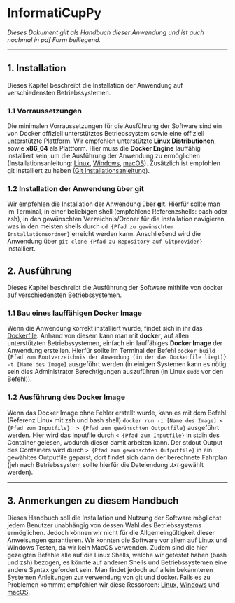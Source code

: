 # InformatiCupPy
*Dieses Dokument gilt als Handbuch dieser Anwendung und ist auch nochmal in pdf Form beiliegend.*

---
## 1. Installation
Dieses Kapitel beschreibt die Installation der Anwendung auf verschiedensten Betriebssystemen.

### 1.1 Vorraussetzungen
Die minimalen Vorraussetzungen für die Ausführung der Software sind ein von Docker offiziell unterstütztes
Betriebssystem sowie eine offiziell unterstützte Plattform. Wir empfehlen unterstützte **Linux Distributionen**,
sowie **x86_64** als Plattform. Hier muss die **Docker Engine** lauffähig installiert sein, um die Ausführung der Anwendung
zu ermöglichen
(Installationsanleitung: [Linux](https://docs.docker.com/engine/install/), [Windows](https://docs.docker.com/desktop/windows/install/),
[macOS](https://docs.docker.com/desktop/mac/install/)).
Zusätzlich ist empfohlen git installiert zu haben ([Git Installationsanleitung](https://github.com/git-guides/install-git)).

### 1.2 Installation der Anwendung über git
Wir empfehlen die Installation der Anwendung über **git**. Hierfür sollte man im Terminal, in einer beliebigen shell
(empfohlene Referenzshells: bash oder zsh), in den gewünschten Verzeichnis/Ordner für die installation navigieren, was
in den meisten shells durch `cd {Pfad zu gewünschtem Installationsordner}` erreicht werden kann.
Anschließend wird die Anwendung über `git clone {Pfad zu Repository auf Gitprovider}` installiert.

## 2. Ausführung
Dieses Kapitel beschreibt die Ausführung der Software mithilfe von docker auf verschiedensten Betriebssystemen.

### 1.1 Bau eines lauffähigen Docker Image
Wenn die Anwendung korrekt installiert wurde, findet sich in ihr das [Dockerfile](Dockerfile).
Anhand von diesem kann man mit **docker**, auf allen unterstützten Betriebssystemen,
einfach ein lauffähiges **Docker Image** der Anwendung erstellen. Hierfür sollte im Terminal der Befehl
`docker build {Pfad zum Rootverzeichnis der Anwendung (in der das Dockerfile liegt)} -t [Name des Image]`
ausgeführt werden (in einigen Systemen kann es nötig sein dies Administrator Berechtigungen auszuführen
(in Linux `sudo` vor den Befehl)). 

### 1.2 Ausführung des Docker Image
Wenn das Docker Image ohne Fehler erstellt wurde, kann es mit dem Befehl (Referenz Linux mit zsh und bash shell)
`docker run -i [Name des Image] < {Pfad zum Inputfile}  > {Pfad zum gewünschten Outputfile}` ausgeführt werden.
Hier wird das Inputfile durch `< {Pfad zum Inputfile}` in stdin des Container gelesen, wodurch dieser damit arbeiten kann. Der stdout Output
des Containers wird durch `> {Pfad zum gewünschten Outputfile}` in ein gewähltes Outputfile geparst, dort findet sich
dann der berechnete Fahrplan (jeh nach Betriebssystem sollte hierfür die Dateiendung *.txt* gewählt werden).

---
## 3. Anmerkungen zu diesem Handbuch
Dieses Handbuch soll die Installation und Nutzung der Software möglichst jedem Benutzer unabhängig von
dessen Wahl des Betriebssystems ermöglichen. Jedoch können wir nicht für die Allgemeingültigkeit dieser
Anweisungen garantieren. Wir konnten die Software vor allem auf Linux und Windows Testen, da wir kein MacOS
verwenden. Zudem sind die hier gezeigten Befehle alle auf die Linux Shells, welche wir getestet haben
(bash und zsh) bezogen, es könnte auf anderen Shells und Betriebssystemen eine andere Syntax gefordert sein.
Man findet jedoch auf allein bekannteren Systemen Anleitungen zur verwendung von git und docker. Falls es zu
Problemen kommmt empfehlen wir diese Ressorcen: [Linux](https://docs.docker.com/config/daemon/),
[Windows](https://docs.docker.com/desktop/windows/troubleshoot/) und [macOS](https://docs.docker.com/desktop/mac/troubleshoot/).